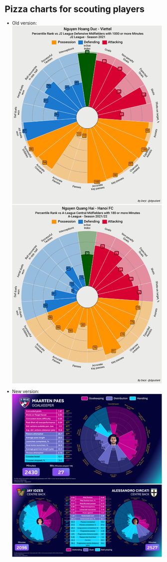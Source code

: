 # Pizza charts for scouting players

- Old version:
  ![pizzas_for_scouting(1)](<../examples/pizzas_for_scouting(1).png>)
  ![pizzas_for_scouting(2)](<../examples/pizzas_for_scouting(2).png>)

- New version:
  ![pizzas_for_scouting(3)](<../examples/pizzas_for_scouting(3).png>)
  ![pizzas_for_scouting(4)](<../examples/pizzas_for_scouting(4).png>)
